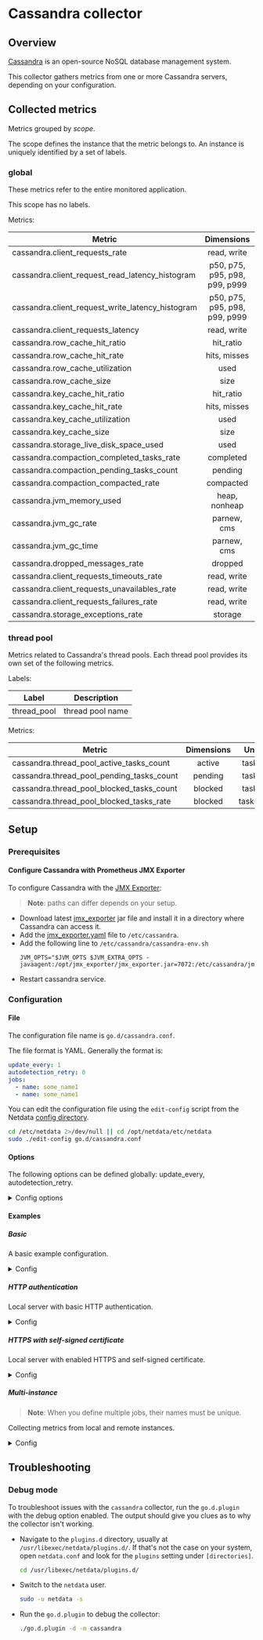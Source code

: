 # Cassandra collector

## Overview

[Cassandra](https://cassandra.apache.org/_/index.html) is an open-source NoSQL database management system.

This collector gathers metrics from one or more Cassandra servers, depending on your configuration.

## Collected metrics

Metrics grouped by *scope*.

The scope defines the instance that the metric belongs to. An instance is uniquely identified by a set of labels.

### global

These metrics refer to the entire monitored application.

This scope has no labels.

Metrics:

| Metric                                           |          Dimensions           |     Unit     |
|--------------------------------------------------|:-----------------------------:|:------------:|
| cassandra.client_requests_rate                   |          read, write          |  requests/s  |
| cassandra.client_request_read_latency_histogram  | p50, p75, p95, p98, p99, p999 |   seconds    |
| cassandra.client_request_write_latency_histogram | p50, p75, p95, p98, p99, p999 |   seconds    |
| cassandra.client_requests_latency                |          read, write          |   seconds    |
| cassandra.row_cache_hit_ratio                    |           hit_ratio           |  percentage  |
| cassandra.row_cache_hit_rate                     |         hits, misses          |   events/s   |
| cassandra.row_cache_utilization                  |             used              |  percentage  |
| cassandra.row_cache_size                         |             size              |    bytes     |
| cassandra.key_cache_hit_ratio                    |           hit_ratio           |  percentage  |
| cassandra.key_cache_hit_rate                     |         hits, misses          |   events/s   |
| cassandra.key_cache_utilization                  |             used              |  percentage  |
| cassandra.key_cache_size                         |             size              |    bytes     |
| cassandra.storage_live_disk_space_used           |             used              |    bytes     |
| cassandra.compaction_completed_tasks_rate        |           completed           |   tasks/s    |
| cassandra.compaction_pending_tasks_count         |            pending            |    tasks     |
| cassandra.compaction_compacted_rate              |           compacted           |   bytes/s    |
| cassandra.jvm_memory_used                        |         heap, nonheap         |    bytes     |
| cassandra.jvm_gc_rate                            |          parnew, cms          |     gc/s     |
| cassandra.jvm_gc_time                            |          parnew, cms          |   seconds    |
| cassandra.dropped_messages_rate                  |            dropped            |  messages/s  |
| cassandra.client_requests_timeouts_rate          |          read, write          |  timeout/s   |
| cassandra.client_requests_unavailables_rate      |          read, write          | exceptions/s |
| cassandra.client_requests_failures_rate          |          read, write          |  failures/s  |
| cassandra.storage_exceptions_rate                |            storage            | exceptions/s |

### thread pool

Metrics related to Cassandra's thread pools. Each thread pool provides its own set of the following metrics.

Labels:

| Label       | Description      |
|-------------|------------------|
| thread_pool | thread pool name |

Metrics:

| Metric                                    | Dimensions |  Unit   |
|-------------------------------------------|:----------:|:-------:|
| cassandra.thread_pool_active_tasks_count  |   active   |  tasks  |
| cassandra.thread_pool_pending_tasks_count |  pending   |  tasks  |
| cassandra.thread_pool_blocked_tasks_count |  blocked   |  tasks  |
| cassandra.thread_pool_blocked_tasks_rate  |  blocked   | tasks/s |

## Setup

### Prerequisites

#### Configure Cassandra with Prometheus JMX Exporter

To configure Cassandra with the [JMX Exporter](https://github.com/prometheus/jmx_exporter):

> **Note**: paths can differ depends on your setup.

- Download latest [jmx_exporter](https://repo1.maven.org/maven2/io/prometheus/jmx/jmx_prometheus_javaagent/) jar file
  and install it in a directory where Cassandra can access it.
- Add
  the [jmx_exporter.yaml](https://raw.githubusercontent.com/netdata/go.d.plugin/master/modules/cassandra/jmx_exporter.yaml)
  file to `/etc/cassandra`.
- Add the following line to `/etc/cassandra/cassandra-env.sh`
  ```
  JVM_OPTS="$JVM_OPTS $JVM_EXTRA_OPTS -javaagent:/opt/jmx_exporter/jmx_exporter.jar=7072:/etc/cassandra/jmx_exporter.yaml
  ```
- Restart cassandra service.

### Configuration

#### File

The configuration file name is `go.d/cassandra.conf`.

The file format is YAML. Generally the format is:

```yaml
update_every: 1
autodetection_retry: 0
jobs:
  - name: some_name1
  - name: some_name1
```

You can edit the configuration file using the `edit-config` script from the
Netdata [config directory](https://github.com/netdata/netdata/blob/master/docs/configure/nodes.md#the-netdata-config-directory).

```bash
cd /etc/netdata 2>/dev/null || cd /opt/netdata/etc/netdata
sudo ./edit-config go.d/cassandra.conf
```

#### Options

The following options can be defined globally: update_every, autodetection_retry.

<details>
<summary>Config options</summary>

|         Name         | Description                                                                                               |            Default            | Required |
|:--------------------:|-----------------------------------------------------------------------------------------------------------|:-----------------------------:|:--------:|
|     update_every     | Data collection frequency.                                                                                |               5               |          |
| autodetection_retry  | Re-check interval in seconds. Zero means not to schedule re-check.                                        |               0               |          |
|         url          | Server URL.                                                                                               | http://127.0.0.1:7072/metrics |   yes    |
|       username       | Username for basic HTTP authentication.                                                                   |                               |          |
|       password       | Password for basic HTTP authentication.                                                                   |                               |          |
|      proxy_url       | Proxy URL.                                                                                                |                               |          |
|    proxy_username    | Username for proxy basic HTTP authentication.                                                             |                               |          |
|    proxy_password    | Password for proxy basic HTTP authentication.                                                             |                               |          |
|       timeout        | HTTP request timeout.                                                                                     |               2               |          |
| not_follow_redirects | Redirect handling policy. Controls whether the client follows redirects.                                  |              no               |          |
|   tls_skip_verify    | Server certificate chain and hostname validation policy. Controls whether the client performs this check. |              no               |          |
|        tls_ca        | Certification authority that the client uses when verifying the server's certificates.                    |                               |          |
|       tls_cert       | Client TLS certificate.                                                                                   |                               |          |
|       tls_key        | Client TLS key.                                                                                           |                               |          |

</details>

#### Examples

##### Basic

A basic example configuration.
<details>
<summary>Config</summary>

```yaml
jobs:
  - name: local
    url: http://127.0.0.1:7072/metrics
```

</details>

##### HTTP authentication

Local server with basic HTTP authentication.
<details>
<summary>Config</summary>

```yaml
jobs:
  - name: local
    url: http://127.0.0.1:7072/metrics
    username: foo
    password: bar
```

</details>

##### HTTPS with self-signed certificate

Local server with enabled HTTPS and self-signed certificate.
<details>
<summary>Config</summary>

```yaml
jobs:
  - name: local
    url: https://127.0.0.1:7072/metrics
    tls_skip_verify: yes
```

</details>

##### Multi-instance

> **Note**: When you define multiple jobs, their names must be unique.

Collecting metrics from local and remote instances.

<details>
<summary>Config</summary>

```yaml
jobs:
  - name: local
    url: http://127.0.0.1:7072/metrics

  - name: remote
    url: http://192.0.2.1:7072/metrics
```

</details>

## Troubleshooting

### Debug mode

To troubleshoot issues with the `cassandra` collector, run the `go.d.plugin` with the debug option enabled. The output
should give you clues as to why the collector isn't working.

- Navigate to the `plugins.d` directory, usually at `/usr/libexec/netdata/plugins.d/`. If that's not the case on
  your system, open `netdata.conf` and look for the `plugins` setting under `[directories]`.

  ```bash
  cd /usr/libexec/netdata/plugins.d/
  ```

- Switch to the `netdata` user.

  ```bash
  sudo -u netdata -s
  ```

- Run the `go.d.plugin` to debug the collector:

  ```bash
  ./go.d.plugin -d -m cassandra
  ```

